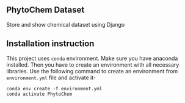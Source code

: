 ## PhytoChem Dataset
Store and show chemical dataset using Django

## Installation instruction
This project uses `conda` environment.
Make sure you have anaconda installed. Then you
have to create an environment with all necessary
libraries. Use the following command to create
an environment from `environment.yml` file and activate
it-

```
conda env create -f environment.yml
conda activate PhytoChem
```
